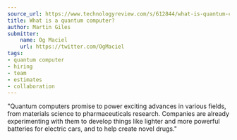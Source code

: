 ```yaml
---
source_url: https://www.technologyreview.com/s/612844/what-is-quantum-computing/
title: What is a quantum computer?
author: Martin Giles
submitter:
    name: Og Maciel
    url: https://twitter.com/OgMaciel
tags:
- quantum computer
- hiring
- team
- estimates
- collaboration
---
```


"Quantum computers promise to power exciting advances in various fields, from materials science to pharmaceuticals research. Companies are already experimenting with them to develop things like lighter and more powerful batteries for electric cars, and to help create novel drugs." 
